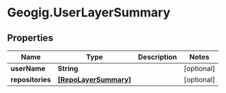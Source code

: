 # Geogig.UserLayerSummary

## Properties
Name | Type | Description | Notes
------------ | ------------- | ------------- | -------------
**userName** | **String** |  | [optional] 
**repositories** | [**[RepoLayerSummary]**](RepoLayerSummary.md) |  | [optional] 


